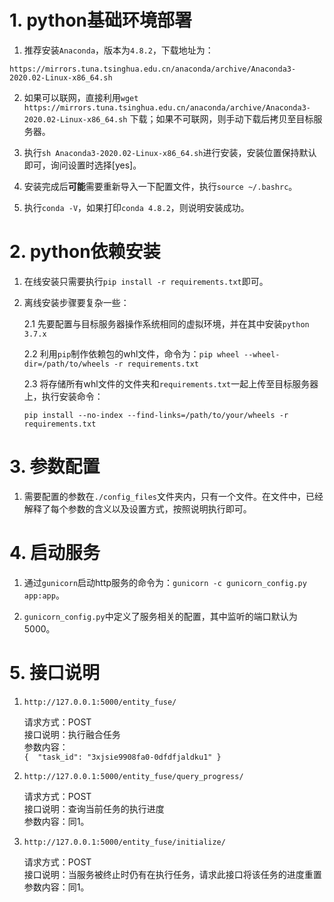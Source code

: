 # 1. python基础环境部署
 1. 推荐安装`Anaconda`，版本为`4.8.2`，下载地址为：
 ```
https://mirrors.tuna.tsinghua.edu.cn/anaconda/archive/Anaconda3-2020.02-Linux-x86_64.sh
```

2.  如果可以联网，直接利用`wget https://mirrors.tuna.tsinghua.edu.cn/anaconda/archive/Anaconda3-2020.02-Linux-x86_64.sh`
下载；如果不可联网，则手动下载后拷贝至目标服务器。

3. 执行`sh Anaconda3-2020.02-Linux-x86_64.sh`进行安装，安装位置保持默认即可，询问设置时选择[yes]。

4. 安装完成后**可能**需要重新导入一下配置文件，执行`source ~/.bashrc`。

5. 执行`conda -V`，如果打印`conda 4.8.2`，则说明安装成功。

# 2. python依赖安装
1. 在线安装只需要执行`pip install -r requirements.txt`即可。

2. 离线安装步骤要复杂一些：
    
    2.1 先要配置与目标服务器操作系统相同的虚拟环境，并在其中安装`python 3.7.x`
    
    2.2 利用`pip`制作依赖包的whl文件，命令为：`pip wheel --wheel-dir=/path/to/wheels -r requirements.txt`
    
    2.3 将存储所有whl文件的文件夹和`requirements.txt`一起上传至目标服务器上，执行安装命令：
    ```
    pip install --no-index --find-links=/path/to/your/wheels -r requirements.txt
    ```

# 3. 参数配置
1. 需要配置的参数在`./config_files`文件夹内，只有一个文件。在文件中，已经解释了每个参数的含义以及设置方式，按照说明执行即可。

# 4. 启动服务
1. 通过`gunicorn`启动http服务的命令为：`gunicorn -c gunicorn_config.py app:app`。

2. `gunicorn_config.py`中定义了服务相关的配置，其中监听的端口默认为5000。

# 5. 接口说明
1.  `http://127.0.0.1:5000/entity_fuse/`

    请求方式：POST  
    接口说明：执行融合任务  
    参数内容：  
	       ```
	       { 
	       	"task_id": "3xjsie9908fa0-0dfdfjaldku1"
	       }  
	       ```

2. `http://127.0.0.1:5000/entity_fuse/query_progress/`
    
    请求方式：POST  
    接口说明：查询当前任务的执行进度  
    参数内容：同1。
    

3. `http://127.0.0.1:5000/entity_fuse/initialize/` 

    请求方式：POST  
    接口说明：当服务被终止时仍有在执行任务，请求此接口将该任务的进度重置  
    参数内容：同1。


